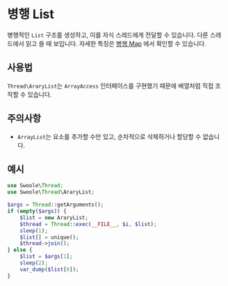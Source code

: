 # 병행 List

병행적인 `List` 구조를 생성하고, 이를 자식 스레드에게 전달할 수 있습니다. 다른 스레드에서 읽고 쓸 때 보입니다.
자세한 특징은 [병행 Map](thread/map.md) 에서 확인할 수 있습니다.


## 사용법
`Thread\AraryList`는 `ArrayAccess` 인터페이스를 구현했기 때문에 배열처럼 직접 조작할 수 있습니다.

## 주의사항
- `ArrayList`는 요소를 추가할 수만 있고, 순차적으로 삭제하거나 할당할 수 없습니다.

## 예시

```php
use Swoole\Thread;
use Swoole\Thread\AraryList;

$args = Thread::getArguments();
if (empty($args)) {
    $list = new AraryList;
    $thread = Thread::exec(__FILE__, $i, $list);
    sleep(1);
    $list[] = unique();
    $thread->join();
} else {
    $list = $args[1];
    sleep(2);
    var_dump($list[0]);
}
```
